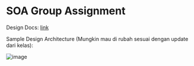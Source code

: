 # SOA Group Assignment
Design Docs: [link](https://docs.google.com/document/d/1hGjmMhqqulE55O5xv6HABcGp5HGiFqJ3pcVxoVxxbBA/edit?usp=sharing)



Sample Design Architecture (Mungkin mau di rubah sesuai dengan update dari kelas):

![image](https://user-images.githubusercontent.com/69228888/159398742-093b3687-a8b9-4f5c-a58e-9572496b34c2.png)
